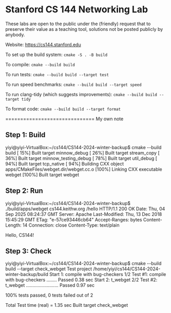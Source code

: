 Stanford CS 144 Networking Lab
==============================

These labs are open to the public under the (friendly) request that to
preserve their value as a teaching tool, solutions not be posted
publicly by anybody.

Website: https://cs144.stanford.edu

To set up the build system: `cmake -S . -B build`

To compile: `cmake --build build`

To run tests: `cmake --build build --target test`

To run speed benchmarks: `cmake --build build --target speed`

To run clang-tidy (which suggests improvements): `cmake --build build --target tidy`

To format code: `cmake --build build --target format`

==============================
My own note

## Step 1: Build
yiyi@yiyi-VirtualBox:~/cs144/CS144-2024-winter-backup$ cmake --build build
[ 15%] Built target minnow_debug
[ 26%] Built target stream_copy
[ 36%] Built target minnow_testing_debug
[ 78%] Built target util_debug
[ 94%] Built target tcp_native
[ 94%] Building CXX object apps/CMakeFiles/webget.dir/webget.cc.o
[100%] Linking CXX executable webget
[100%] Built target webget
## Step 2: Run
yiyi@yiyi-VirtualBox:~/cs144/CS144-2024-winter-backup$ ./build/apps/webget cs144.keithw.org /hello
HTTP/1.1 200 OK
Date: Thu, 04 Sep 2025 08:24:37 GMT
Server: Apache
Last-Modified: Thu, 13 Dec 2018 15:45:29 GMT
ETag: "e-57ce93446cb64"
Accept-Ranges: bytes
Content-Length: 14
Connection: close
Content-Type: text/plain

Hello, CS144!
## Step 3: Check
yiyi@yiyi-VirtualBox:~/cs144/CS144-2024-winter-backup$ cmake --build build --target check_webget
Test project /home/yiyi/cs144/CS144-2024-winter-backup/build
    Start 1: compile with bug-checkers
1/2 Test #1: compile with bug-checkers ........   Passed    0.38 sec
    Start 2: t_webget
2/2 Test #2: t_webget .........................   Passed    0.97 sec

100% tests passed, 0 tests failed out of 2

Total Test time (real) =   1.35 sec
Built target check_webget